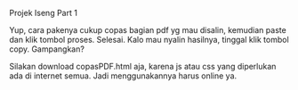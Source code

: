 Projek Iseng Part 1

Yup, cara pakenya cukup copas bagian pdf yg mau disalin, kemudian paste dan klik tombol proses. Selesai.
Kalo mau nyalin hasilnya, tinggal klik tombol copy. Gampangkan?

Silakan download copasPDF.html aja, karena js atau css yang diperlukan ada di internet semua. Jadi menggunakannya harus online ya.
